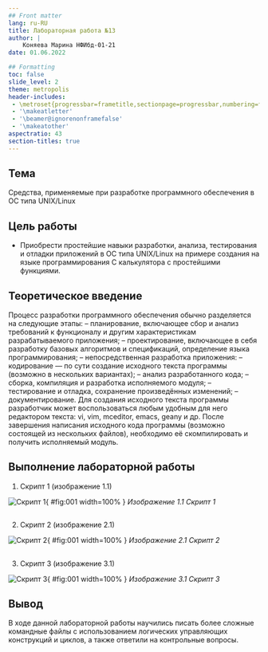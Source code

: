 ```yaml
---
## Front matter
lang: ru-RU
title: Лабораторная работа №13
author: |
    Коняева Марина НФИбд-01-21
date: 01.06.2022

## Formatting
toc: false
slide_level: 2
theme: metropolis
header-includes: 
 - \metroset{progressbar=frametitle,sectionpage=progressbar,numbering=fraction}
 - '\makeatletter'
 - '\beamer@ignorenonframefalse'
 - '\makeatother'
aspectratio: 43
section-titles: true
---
```


## Тема

Средства, применяемые при разработке программного обеспечения в ОС типа UNIX/Linux

## Цель работы

- Приобрести простейшие навыки разработки, анализа, тестирования и отладки приложений в ОС типа UNIX/Linux на примере создания на языке программирования С калькулятора с простейшими функциями.

## Теоретическое введение

Процесс разработки программного обеспечения обычно разделяется на следующие этапы:
– планирование, включающее сбор и анализ требований к функционалу и другим характеристикам разрабатываемого приложения;
– проектирование, включающее в себя разработку базовых алгоритмов и спецификаций, определение языка программирования;
– непосредственная разработка приложения:
– кодирование — по сути создание исходного текста программы (возможно в нескольких вариантах);
– анализ разработанного кода;
– сборка, компиляция и разработка исполняемого модуля;
– тестирование и отладка, сохранение произведённых изменений;
– документирование.
Для создания исходного текста программы разработчик может воспользоваться любым удобным для него редактором текста: vi, vim, mceditor, emacs, geany и др. После завершения написания исходного кода программы (возможно состоящей из нескольких файлов), необходимо её скомпилировать и получить исполняемый модуль.

## Выполнение лабораторной работы

1. Скрипт 1 (изображение 1.1)

![Скрипт 1](image/13.1.png){ #fig:001 width=100% }
*Изображение 1.1  Скрипт 1*

##

2. Скрипт 2 (изображение 2.1)

![Скрипт 2](image/13.2.png){ #fig:001 width=100% }
*Изображение 2.1  Скрипт 2*

##

3. Скрипт 3 (изображение 3.1)

![Скрипт 3](image/13.3.png){ #fig:001 width=100% }
*Изображение 3.1  Скрипт 3*

## Вывод

В ходе данной лабораторной работы научились писать более сложные командные файлы с использованием логических управляющих конструкций и циклов, а также ответили на контрольные вопросы.